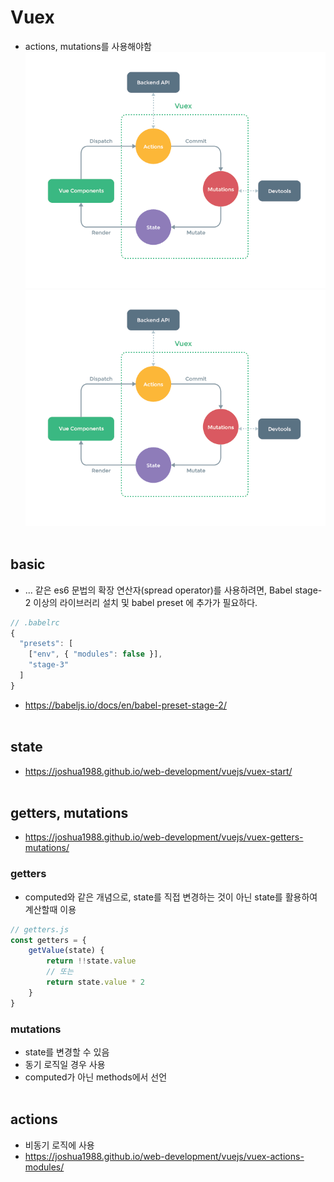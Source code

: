 # Vuex
* actions, mutations를 사용해야함
![vuex cycle](https://github.com/vlueviolet/vlueviolet.github.io/blob/master/works/vuejs/images/vuex.png?raw=true)
![vuex cycle](./images/vuex.png?raw=true)
<br><br>
## basic
* ... 같은 es6 문법의 확장 연산자(spread operator)를 사용하려면, Babel stage-2 이상의 라이브러리 설치 및 babel preset 에 추가가 필요하다.
```javascript
// .babelrc
{
  "presets": [
    ["env", { "modules": false }],
    "stage-3"
  ]
}
```
* https://babeljs.io/docs/en/babel-preset-stage-2/
<br><br>
## state
* https://joshua1988.github.io/web-development/vuejs/vuex-start/
<br><br>
## getters, mutations
* https://joshua1988.github.io/web-development/vuejs/vuex-getters-mutations/
### getters
* computed와 같은 개념으로, state를 직접 변경하는 것이 아닌 state를 활용하여 계산할때 이용
```javascript
// getters.js
const getters = {
    getValue(state) {
        return !!state.value
        // 또는
        return state.value * 2
    }
}
```
### mutations
* state를 변경할 수 있음
* 동기 로직일 경우 사용
* computed가 아닌 methods에서 선언
<br><br>
## actions
* 비동기 로직에 사용
* https://joshua1988.github.io/web-development/vuejs/vuex-actions-modules/
